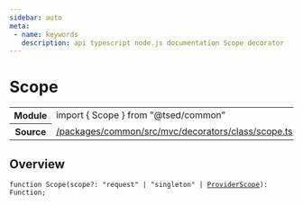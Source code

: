 ```yaml
---
sidebar: auto
meta:
 - name: keywords
   description: api typescript node.js documentation Scope decorator
---
```

# Scope <Badge text="Decorator" type="decorator"/>
<!-- Summary -->
<section class="symbol-info"><table class="is-full-width"><tbody><tr><th>Module</th><td><div class="lang-typescript"><span class="token keyword">import</span> { Scope }&nbsp;<span class="token keyword">from</span>&nbsp;<span class="token string">"@tsed/common"</span></div></td></tr><tr><th>Source</th><td><a href="https://github.com/Romakita/ts-express-decorators/blob/v4.31.9/packages/common/src/mvc/decorators/class/scope.ts#L0-L0">/packages/common/src/mvc/decorators/class/scope.ts</a></td></tr></tbody></table></section>

<!-- Overview -->
## Overview


<pre><code class="typescript-lang ">function <span class="token function">Scope</span><span class="token punctuation">(</span>scope?<span class="token punctuation">:</span> <span class="token string">"request"</span> | "singleton" | <a href="/api/common/di/interfaces/ProviderScope.html"><span class="token">ProviderScope</span></a><span class="token punctuation">)</span><span class="token punctuation">:</span> Function<span class="token punctuation">;</span></code></pre>